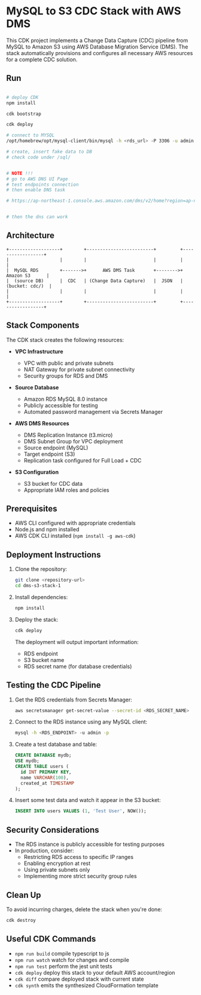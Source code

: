 # MySQL to S3 CDC Stack with AWS DMS

This CDK project implements a Change Data Capture (CDC) pipeline from MySQL to Amazon S3 using AWS Database Migration Service (DMS). The stack automatically provisions and configures all necessary AWS resources for a complete CDC solution.

## Run

```bash

# deploy CDK
npm install

cdk bootstrap

cdk deploy

# connect to MYSQL
/opt/homebrew/opt/mysql-client/bin/mysql -h <rds_url> -P 3306 -u admin -p

# create, insert fake data to DB
# check code under /sql/


# NOTE !!!
# go to AWS DNS UI Page
# test endpoints connection
# then enable DNS task

# https://ap-northeast-1.console.aws.amazon.com/dms/v2/home?region=ap-northeast-1#tasks/provisioned/dmsreplicationtask-ptt49ulopdfgj3x7


# then the dns can work
```

## Architecture

```ascii
+-------------------+        +-------------------------+         +------------------+
|                   |        |                         |         |                  |
|  MySQL RDS        +------->+      AWS DMS Task       +-------->+   Amazon S3      |
|  (source DB)      |  CDC   | (Change Data Capture)   |  JSON   |  (bucket: cdc/)  |
|                   |        |                         |         |                  |
+-------------------+        +-------------------------+         +------------------+
```

## Stack Components

The CDK stack creates the following resources:

- **VPC Infrastructure**
  - VPC with public and private subnets
  - NAT Gateway for private subnet connectivity
  - Security groups for RDS and DMS

- **Source Database**
  - Amazon RDS MySQL 8.0 instance
  - Publicly accessible for testing
  - Automated password management via Secrets Manager

- **AWS DMS Resources**
  - DMS Replication Instance (t3.micro)
  - DMS Subnet Group for VPC deployment
  - Source endpoint (MySQL)
  - Target endpoint (S3)
  - Replication task configured for Full Load + CDC

- **S3 Configuration**
  - S3 bucket for CDC data
  - Appropriate IAM roles and policies

## Prerequisites

- AWS CLI configured with appropriate credentials
- Node.js and npm installed
- AWS CDK CLI installed (`npm install -g aws-cdk`)

## Deployment Instructions

1. Clone the repository:
   ```bash
   git clone <repository-url>
   cd dms-s3-stack-1
   ```

2. Install dependencies:
   ```bash
   npm install
   ```

3. Deploy the stack:
   ```bash
   cdk deploy
   ```

   The deployment will output important information:
   - RDS endpoint
   - S3 bucket name
   - RDS secret name (for database credentials)

## Testing the CDC Pipeline

1. Get the RDS credentials from Secrets Manager:
   ```bash
   aws secretsmanager get-secret-value --secret-id <RDS_SECRET_NAME>
   ```

2. Connect to the RDS instance using any MySQL client:
   ```bash
   mysql -h <RDS_ENDPOINT> -u admin -p
   ```

3. Create a test database and table:
   ```sql
   CREATE DATABASE mydb;
   USE mydb;
   CREATE TABLE users (
     id INT PRIMARY KEY,
     name VARCHAR(100),
     created_at TIMESTAMP
   );
   ```

4. Insert some test data and watch it appear in the S3 bucket:
   ```sql
   INSERT INTO users VALUES (1, 'Test User', NOW());
   ```

## Security Considerations

- The RDS instance is publicly accessible for testing purposes
- In production, consider:
  - Restricting RDS access to specific IP ranges
  - Enabling encryption at rest
  - Using private subnets only
  - Implementing more strict security group rules

## Clean Up

To avoid incurring charges, delete the stack when you're done:
```bash
cdk destroy
```

## Useful CDK Commands

* `npm run build`   compile typescript to js
* `npm run watch`   watch for changes and compile
* `npm run test`    perform the jest unit tests
* `cdk deploy`      deploy this stack to your default AWS account/region
* `cdk diff`        compare deployed stack with current state
* `cdk synth`       emits the synthesized CloudFormation template